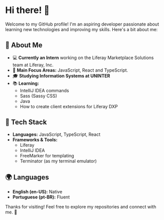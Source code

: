 # Hi there! 👋

Welcome to my GitHub profile! I'm an aspiring developer passionate about learning new technologies and improving my skills. Here's a bit about me:

## 🚀 About Me
- 💻 **Currently an Intern** working on the Liferay Marketplace Solutions team at Liferay, Inc.
- 🎯 **Main Focus Areas:** JavaScript, React and TypeScript.
- 🎓 **Studying Information Systems at UNINTER**
- 📚 **Learning:**
  - IntelliJ IDEA commands
  - Sass (Sassy CSS)
  - Java
  - How to create client extensions for Liferay DXP

## 🔧 Tech Stack
- **Languages:** JavaScript, TypeScript, React
- **Frameworks & Tools:**
  - Liferay
  - IntelliJ IDEA
  - FreeMarker for templating
  - Terminator (as my terminal emulator)

## 🌍 Languages
- **English (en-US):** Native
- **Portuguese (pt-BR):** Fluent

Thanks for visiting! Feel free to explore my repositories and connect with me. 🚀
